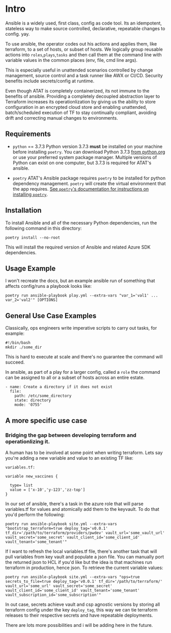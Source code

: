 # Intro

Ansible is a widely used, first class, config as code tool. Its an idempotent, stateless way to make source controlled, declarative, repeatable changes to config. yay.

To use ansible, the operator codes out his actions and applies them, like terraform, to a set of hosts, or subset of hosts.  We logically group reusable actions into `roles`,`plays`,`tasks` and then call them at the command line with variable values in the common places (env, file, cmd line args).

This is especially useful in unattended scenarios controlled by change management, source control and a task runner like AWX or CI/CD.  Security benefits include secrets/config at runtime.

Even though ATAT is completely containerized, its not immune to the benefits of ansible.  Providing a completely decoupled abstraction layer to Terraform increases its operationlization by giving us the ability to store configuration in an encrypted cloud store and enabling unattended, batch/scheduled execution of TF to stay continually compliant, avoiding drift and correcting manual changes to environments.



## Requirements


* `python` == 3.7.3
  Python version 3.7.3 **must** be installed on your machine before installing `poetry`.
  You can download Python 3.7.3 [from python.org](https://www.python.org/downloads/)
  or use your preferred system package manager. Multiple versions of Python can exist on one
  computer, but 3.7.3 is required for ATAT's ansible.

* `poetry`
  ATAT's Ansible package requires `poetry` to be installed for python dependency management. `poetry`
  will create the virtual environment that the app requires. [See
  `poetry`'s documentation for instructions on installing `poetry`](
  https://python-poetry.org/docs/#installation).

## Installation

To install Ansible and all of the necessary Python dependencies, run the following command in this directory:

```
poetry install --no-root
```

This will install the required version of Ansible and related Azure SDK dependencies.

## Usage Example

I won't recreate the docs, but an example ansible run of something that affects config/runs a playbook looks like:

`poetry run ansible-playbook play.yml --extra-vars "var_1='val1' ... var_2='val2'" [OPTIONS]`


## General Use Case Examples

Classically, ops engineers write imperative scripts to carry out tasks, for example:

```
#!/bin/bash
mkdir ./some_dir

```

This is hard to execute at scale and there's no guarantee the command will succeed.

In ansible, as part of a play for a larger config, called a `role` the command can be assigned to all or a subset of hosts across an entire estate.
```
- name: Create a directory if it does not exist
  file:
    path: /etc/some_directory
    state: directory
    mode: '0755'
```


## A more specific use case

### Bridging the gap between developing terraform and operationlizing it.

A human has to be involved at some point when writing terraform. Lets say you're adding a new variable and value to an existing TF like:

```
variables.tf:

variable new_vaccines {

  type= list
  value = ['x-10','y-123','zz-top']
}

```

In our set of ansible, there's a task in the azure role that will parse variables.tf for values and atomically add them to the keyvault. To do that you'd perform the following:

`poetry run ansible-playbook site.yml --extra-vars "bootstrap_terraform=true deploy_tag='v0.0.1' tf_dir='/path/to/terraform/providers/pwdev' vault_url='some_vault_url' vault_secret='some_secret' vault_client_id='some_client_id' vault_tenant='some_tenant'" `


If I want to refresh the local variables.tf file, there's another task that will pull variables from key vault and populate a json file. You can manually port the returned json to HCL if you'd like but the idea is that machines run terraform in production, hence json. To retrieve the current variable values:


`poetry run ansible-playbook site.yml --extra-vars "ops=true secrets_to_file=true deploy_tag='v0.0.1' tf_dir='/path/to/terraform/' vault_url='some_url' vault_secret='some_secret' vault_client_id='some_client_id' vault_tenant='some_tenant' vault_subscription_id='some_subscription'"`

In out case, secrets achieve vault and csp agnostic versions by storing all terraform config under the key `deploy_tag`, this way we can tie terraform releases to their respective secrets and have repeatable deployments.

There are lots more possibilities and i will be adding here in the future.

